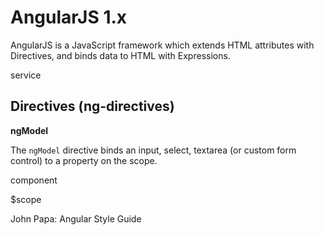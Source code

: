 # AngularJS 1.x

AngularJS is a JavaScript framework which extends HTML attributes with Directives, and binds data to HTML with Expressions.



service

## **Directives \(ng-directives\)**

**ngModel**

The `ngModel` directive binds an input, select, textarea \(or custom form control\) to a property on the scope.





component

$scope

John Papa: Angular Style Guide

